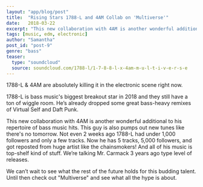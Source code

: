 ```yaml
---
layout: "app/blog/post"
title:  "Rising Stars 1788-L and 4AM Collab on 'Multiverse'"
date:   2018-03-22
excerpt: "This new collaboration with 4AM is another wonderful additional to 1788-L's repertoire of awesome bass music hits."
tags: [music, edm, electronic]
author: "Samantha"
post_id: "post-9"
genre: "bass"
teaser:
  type: "soundcloud"
  source: soundcloud.com/1788-l/1-7-8-8-l-x-4am-m-u-l-t-i-v-e-r-s-e
---
```

1788-L & 4AM are absolutely killing it in the electronic scene right now.

1788-L is bass music's biggest breakout star in 2018 and they still have a ton of wiggle room. He’s already dropped some great bass-heavy remixes of Virtual Self and Daft Punk.

This new collaboration with 4AM is another wonderful additional to his repertoire of bass music hits. This guy is also pumps out new tunes like there's no tomorrow. Not even 2 weeks ago 1788-L had under 1,000 followers and only a few tracks. Now he has 5 tracks, 5,000 followers, and got reposted from huge artist like the chainsmokers! And all of his music is top-shelf kind of stuff. We’re talking Mr. Carmack 3 years ago type level of releases.

We can’t wait to see what the rest of the future holds for this budding talent. Until then check out "Multiverse" and see what all the hype is about.

